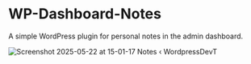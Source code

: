 # WP-Dashboard-Notes
A simple WordPress plugin for personal notes in the admin dashboard.

![Screenshot 2025-05-22 at 15-01-17 Notes ‹ WordpressDevT](https://github.com/user-attachments/assets/b6cb1394-4798-4b17-b692-c92a7494e4bb)

